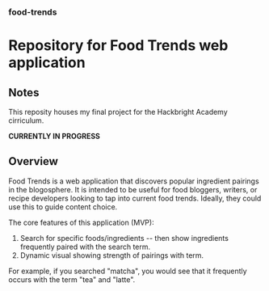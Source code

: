 ### food-trends
# Repository for Food Trends web application

## Notes
This reposity houses my final project for the Hackbright Academy cirriculum.

__CURRENTLY IN PROGRESS__

## Overview
Food Trends is a web application that discovers popular ingredient pairings in 
the blogosphere. It is intended to be useful for food bloggers, writers, or 
recipe developers looking to tap into current food trends. Ideally, they could 
use this to guide content choice.

The core features of this application (MVP):
1) Search for specific foods/ingredients -- then show ingredients frequently 
    paired with the search term.
2) Dynamic visual showing strength of pairings with term.

For example, if you searched "matcha", you would see that it frequently occurs with the term "tea" and "latte".